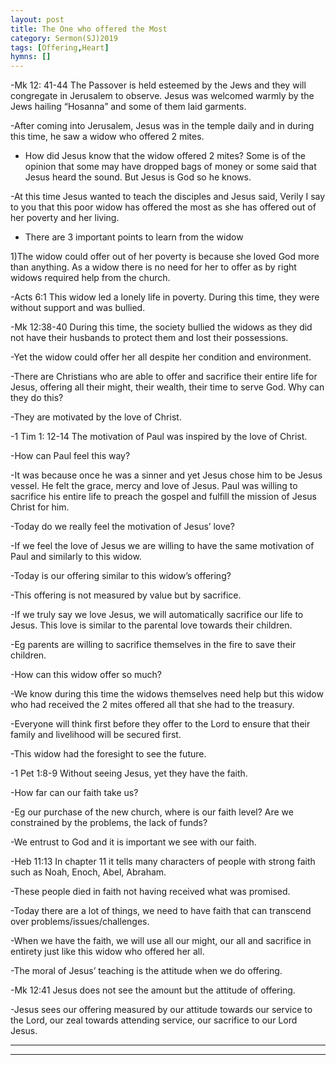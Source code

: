 ```yaml
---
layout: post
title: The One who offered the Most
category: Sermon(SJ)2019
tags: [Offering,Heart]
hymns: []
---
```

-Mk 12: 41-44 The Passover is held esteemed by the Jews and they will congregate in Jerusalem to observe. Jesus was welcomed warmly by the Jews hailing “Hosanna” and some of them laid garments. 

-After coming into Jerusalem, Jesus was in the temple daily and in during this  time, he saw a widow who offered 2 mites. 

- How did Jesus know that the widow offered 2 mites? Some is of the opinion that some may have dropped bags of money or some said that Jesus heard the sound. But Jesus is God so he knows.

-At this time Jesus wanted to teach the disciples and Jesus said, Verily I say to you that this poor widow has offered the most as she has offered out of her poverty and her living. 

- There are 3 important points to learn from the widow

1)The widow could offer out of her poverty is because she loved God more than anything. As a widow there is no need for her to offer as by right widows required help from the church.

-Acts 6:1 This widow led a lonely life in poverty. During this time, they were without support and was bullied. 

-Mk 12:38-40 During this time, the society bullied the widows as they did not have their husbands to protect them and lost their possessions.

-Yet the widow could offer her all despite her condition and environment.

-There are Christians who are able to offer and sacrifice their entire life for Jesus, offering all their might, their wealth, their time to serve God. Why can they do this?

-They are motivated by the love of Christ.

-1 Tim 1: 12-14 The motivation of Paul was inspired by the love of Christ. 

-How can Paul feel this way?

-It was because once he was a sinner and yet Jesus chose him to be Jesus vessel. He felt the grace, mercy and love of Jesus. Paul was willing to sacrifice his entire life to preach the gospel and fulfill the mission of Jesus Christ for him.

-Today do we really feel the motivation of Jesus’ love?  

-If we feel the love of Jesus we are willing to have the same motivation of Paul and similarly to this widow.

-Today is our offering similar to this widow’s offering?

-This offering is not measured by value but by sacrifice. 

-If we truly say we love Jesus, we will automatically sacrifice our life to Jesus. This love is similar to the parental love towards their children.

-Eg parents are willing to sacrifice themselves in the fire to save their children.

-How can this widow offer so much? 

-We know during this time the widows themselves need help but this widow who had received the 2 mites offered all that she had to the treasury.

-Everyone will think first before they offer to the Lord to ensure that their family and livelihood will be secured first.

-This widow had the foresight to see the future.

-1 Pet 1:8-9 Without seeing Jesus, yet they have the faith. 

-How far can our faith take us? 

-Eg our purchase of the new church, where is our faith level? Are we constrained by the problems, the lack of funds? 

-We entrust to God and it is important we see with our faith. 

-Heb 11:13 In chapter 11 it tells many characters of people with strong faith such as Noah, Enoch, Abel, Abraham. 

-These people died in faith not having received what was promised.

-Today there are a lot of things, we need to have faith that can transcend over problems/issues/challenges.

-When we have the faith, we will use all our might, our all and sacrifice in entirety just like this widow who offered her all. 

-The moral of Jesus’ teaching is the attitude when we do offering.

-Mk 12:41 Jesus does not see the amount but the attitude of offering. 

-Jesus sees our offering measured by our attitude towards our service to the Lord, our zeal towards attending service, our sacrifice to our Lord Jesus. 



----
****
